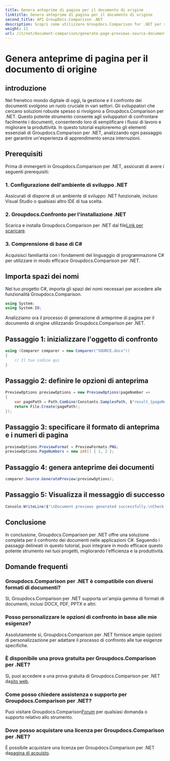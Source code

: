 ```yaml
---
title: Genera anteprime di pagina per il documento di origine
linktitle: Genera anteprime di pagina per il documento di origine
second_title: API GroupDocs.Comparison .NET
description: Scopri come utilizzare Groupdocs.Comparison for .NET per semplificare in modo efficace i processi di confronto dei documenti nei tuoi progetti C#.
weight: 11
url: /it/net/document-comparison/generate-page-previews-source-document/
---
```


# Genera anteprime di pagina per il documento di origine

## introduzione
Nel frenetico mondo digitale di oggi, la gestione e il confronto dei documenti svolgono un ruolo cruciale in vari settori. Gli sviluppatori che cercano soluzioni robuste spesso si rivolgono a Groupdocs.Comparison per .NET. Questo potente strumento consente agli sviluppatori di confrontare facilmente i documenti, consentendo loro di semplificare i flussi di lavoro e migliorare la produttività. In questo tutorial esploreremo gli elementi essenziali di Groupdocs.Comparison per .NET, analizzando ogni passaggio per garantire un'esperienza di apprendimento senza interruzioni.
## Prerequisiti
Prima di immergerti in Groupdocs.Comparison per .NET, assicurati di avere i seguenti prerequisiti:
### 1. Configurazione dell'ambiente di sviluppo .NET
Assicurati di disporre di un ambiente di sviluppo .NET funzionale, incluso Visual Studio o qualsiasi altro IDE di tua scelta.
### 2. Groupdocs.Confronto per l'installazione .NET
 Scarica e installa Groupdocs.Comparison per .NET dal file[Link per scaricare](https://releases.groupdocs.com/comparison/net/).
### 3. Comprensione di base di C#
Acquisisci familiarità con i fondamenti del linguaggio di programmazione C# per utilizzare in modo efficace Groupdocs.Comparison per .NET.

## Importa spazi dei nomi
Nel tuo progetto C#, importa gli spazi dei nomi necessari per accedere alle funzionalità Groupdocs.Comparison.

```csharp
using System;
using System.IO;
```

Analizziamo ora il processo di generazione di anteprime di pagina per il documento di origine utilizzando Groupdocs.Comparison per .NET.
## Passaggio 1: inizializzare l'oggetto di confronto
```csharp
using (Comparer comparer = new Comparer("SOURCE.docx"))
{
    // Il tuo codice qui
}
```
## Passaggio 2: definire le opzioni di anteprima
```csharp
PreviewOptions previewOptions = new PreviewOptions(pageNumber =>
{
    var pagePath = Path.Combine(Constants.SamplesPath, $"result_{pageNumber}.png");
    return File.Create(pagePath);
});
```
## Passaggio 3: specificare il formato di anteprima e i numeri di pagina
```csharp
previewOptions.PreviewFormat = PreviewFormats.PNG;
previewOptions.PageNumbers = new int[] { 1, 2 };
```
## Passaggio 4: genera anteprime dei documenti
```csharp
comparer.Source.GeneratePreview(previewOptions);
```
## Passaggio 5: Visualizza il messaggio di successo
```csharp
Console.WriteLine($"\nDocument previews generated successfully.\nCheck output in {Directory.GetCurrentDirectory()}.");
```

## Conclusione
In conclusione, Groupdocs.Comparison per .NET offre una soluzione completa per il confronto dei documenti nelle applicazioni C#. Seguendo i passaggi delineati in questo tutorial, puoi integrare in modo efficace questo potente strumento nei tuoi progetti, migliorando l'efficienza e la produttività.
## Domande frequenti
### Groupdocs.Comparison per .NET è compatibile con diversi formati di documenti?
Sì, Groupdocs.Comparison per .NET supporta un'ampia gamma di formati di documenti, inclusi DOCX, PDF, PPTX e altri.
### Posso personalizzare le opzioni di confronto in base alle mie esigenze?
Assolutamente sì, Groupdocs.Comparison per .NET fornisce ampie opzioni di personalizzazione per adattare il processo di confronto alle tue esigenze specifiche.
### È disponibile una prova gratuita per Groupdocs.Comparison per .NET?
 Sì, puoi accedere a una prova gratuita di Groupdocs.Comparison per .NET da[sito web](https://releases.groupdocs.com/).
### Come posso chiedere assistenza o supporto per Groupdocs.Comparison per .NET?
 Puoi visitare Groupdocs.Comparison[Forum](https://forum.groupdocs.com/c/comparison/12) per qualsiasi domanda o supporto relativo allo strumento.
### Dove posso acquistare una licenza per Groupdocs.Comparison per .NET?
 È possibile acquistare una licenza per Groupdocs.Comparison per .NET da[pagina di acquisto](https://purchase.groupdocs.com/buy).